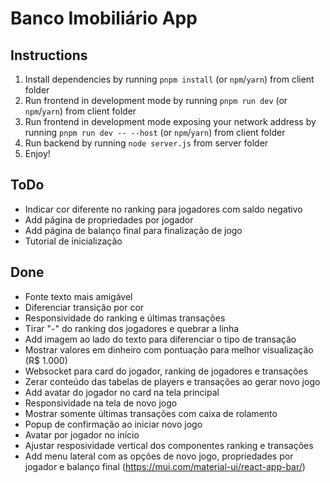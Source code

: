 # Banco Imobiliário App

## Instructions

1. Install dependencies by running `pnpm install` (or `npm`/`yarn`) from client folder
2. Run frontend in development mode by running `pnpm run dev` (or `npm`/`yarn`) from client folder
3. Run frontend in development mode exposing your network address by running `pnpm run dev -- --host` (or `npm`/`yarn`) from client folder
4. Run backend by running `node server.js` from server folder
5. Enjoy!

## ToDo
- Indicar cor diferente no ranking para jogadores com saldo negativo
- Add página de propriedades por jogador
- Add página de balanço final para finalização de jogo
- Tutorial de inicialização

## Done
- Fonte texto mais amigável
- Diferenciar transição por cor
- Responsividade do ranking e últimas transações
- Tirar "-" do ranking dos jogadores e quebrar a linha
- Add imagem ao lado do texto para diferenciar o tipo de transação
- Mostrar valores em dinheiro com pontuação para melhor visualização (R$ 1.000)
- Websocket para card do jogador, ranking de jogadores e transações
- Zerar conteúdo das tabelas de players e transações ao gerar novo jogo
- Add avatar do jogador no card na tela principal
- Responsividade na tela de novo jogo
- Mostrar somente últimas transações com caixa de rolamento
- Popup de confirmação ao iniciar novo jogo
- Avatar por jogador no início
- Ajustar resposividade vertical dos componentes ranking e transações
- Add menu lateral com as opções de novo jogo, propriedades por jogador e balanço final (https://mui.com/material-ui/react-app-bar/)